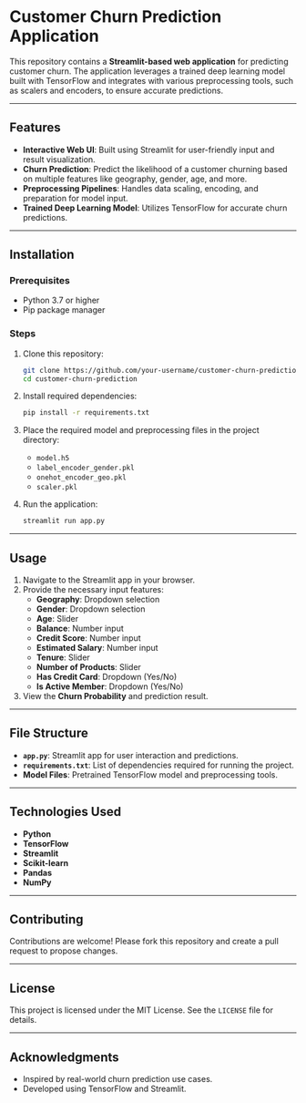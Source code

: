 # Customer Churn Prediction Application

This repository contains a **Streamlit-based web application** for predicting customer churn. The application leverages a trained deep learning model built with TensorFlow and integrates with various preprocessing tools, such as scalers and encoders, to ensure accurate predictions.

---

## Features

- **Interactive Web UI**: Built using Streamlit for user-friendly input and result visualization.
- **Churn Prediction**: Predict the likelihood of a customer churning based on multiple features like geography, gender, age, and more.
- **Preprocessing Pipelines**: Handles data scaling, encoding, and preparation for model input.
- **Trained Deep Learning Model**: Utilizes TensorFlow for accurate churn predictions.

---

## Installation

### Prerequisites

- Python 3.7 or higher
- Pip package manager

### Steps

1. Clone this repository:
   ```bash
   git clone https://github.com/your-username/customer-churn-prediction.git
   cd customer-churn-prediction
   ```

2. Install required dependencies:
   ```bash
   pip install -r requirements.txt
   ```

3. Place the required model and preprocessing files in the project directory:
   - `model.h5`
   - `label_encoder_gender.pkl`
   - `onehot_encoder_geo.pkl`
   - `scaler.pkl`

4. Run the application:
   ```bash
   streamlit run app.py
   ```

---

## Usage

1. Navigate to the Streamlit app in your browser.
2. Provide the necessary input features:
   - **Geography**: Dropdown selection
   - **Gender**: Dropdown selection
   - **Age**: Slider
   - **Balance**: Number input
   - **Credit Score**: Number input
   - **Estimated Salary**: Number input
   - **Tenure**: Slider
   - **Number of Products**: Slider
   - **Has Credit Card**: Dropdown (Yes/No)
   - **Is Active Member**: Dropdown (Yes/No)
3. View the **Churn Probability** and prediction result.

---

## File Structure

- **`app.py`**: Streamlit app for user interaction and predictions.
- **`requirements.txt`**: List of dependencies required for running the project.
- **Model Files**: Pretrained TensorFlow model and preprocessing tools.

---

## Technologies Used

- **Python**
- **TensorFlow**
- **Streamlit**
- **Scikit-learn**
- **Pandas**
- **NumPy**

---

## Contributing

Contributions are welcome! Please fork this repository and create a pull request to propose changes.

---

## License

This project is licensed under the MIT License. See the `LICENSE` file for details.

---

## Acknowledgments

- Inspired by real-world churn prediction use cases.
- Developed using TensorFlow and Streamlit.
